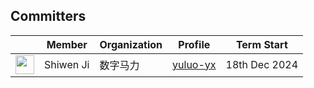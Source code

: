 ## Committers
| &nbsp;                                                         | Member           | Organization  | Profile                                              |   Term Start  |
| -------------------------------------------------------------- | ---------------- | ------------  | ---------------------------------------------------- | ------------- |
| <img width="30px" src="https://github.com/yuluo-yx.png">      | Shiwen Ji        | 数字马力        | [yuluo-yx](https://github.com/yuluo-yx)              | 18th Dec 2024 |
